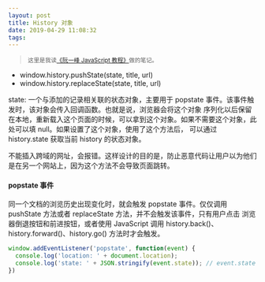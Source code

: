 ```yaml
---
layout: post
title: History 对象
date: 2019-04-29 11:08:32
tags:
---
```



> <sup>这里是我读[《阮一峰 JavaScript 教程》](https://wangdoc.com/javascript/)做的笔记。</sup>

- window.history.pushState(state, title, url)
- window.history.replaceState(state, title, url)

state: 一个与添加的记录相关联的状态对象，主要用于 popstate 事件。该事件触发时，该对象会传入回调函数。也就是说，浏览器会将这个对象
序列化以后保留在本地，重新载入这个页面的时候，可以拿到这个对象。如果不需要这个对象，此处可以填 null。如果设置了这个对象，使用了这个方法后，
可以通过 history.state 获取当前 history 的状态对象。

不能插入跨域的网址，会报错。这样设计的目的是，防止恶意代码让用户以为他们是在另一个网站上，因为这个方法不会导致页面跳转。

#### popstate 事件
同一个文档的浏览历史出现变化时，就会触发 popstate 事件。仅仅调用 pushState 方法或者 replaceState 方法，并不会触发该事件，只有用户点击
浏览器倒退按钮和前进按钮，或者使用 JavaScript 调用 history.back()、history.forward()、history.go() 方法时才会触发。

```js
window.addEventListener('popstate', function(event) {
  console.log('location: ' + document.location);
  console.log('state: ' + JSON.stringify(event.state)); // event.state 就是 pushState 和 replaceState 方法设置的 state
})
```
